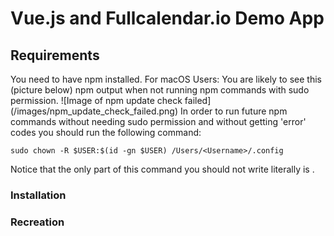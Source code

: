 # Vue.js and Fullcalendar.io Demo App

## Requirements
You need to have npm installed. For macOS Users: You are likely to see this (picture below) npm output when not running npm commands with sudo permission.
![Image of npm update check failed]
(/images/npm_update_check_failed.png)
In order to run future npm commands without needing sudo permission and without getting 'error' codes you should run the following command:
```
sudo chown -R $USER:$(id -gn $USER) /Users/<Username>/.config
```
Notice that the only part of this command you should not write literally is <Username>.

### Installation

### Recreation
